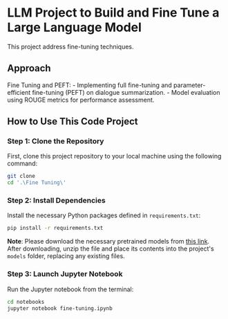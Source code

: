 # LLM Project to Build and Fine Tune a Large Language Model

This project address fine-tuning techniques.

## Approach

Fine Tuning and PEFT:
    - Implementing full fine-tuning and parameter-efficient fine-tuning (PEFT) on dialogue summarization.
    - Model evaluation using ROUGE metrics for performance assessment. 

## How to Use This Code Project

### Step 1: Clone the Repository

First, clone this project repository to your local machine using the following command:

```bash
git clone 
cd '.\Fine Tuning\'
```

### Step 2: Install Dependencies

Install the necessary Python packages defined in `requirements.txt`:

```bash
pip install -r requirements.txt
```

**Note**: Please download the necessary pretrained models from [this link](https://stdatafreelancer.blob.core.windows.net/models/online-shopping-chatbot/models.zip). After downloading, unzip the file and place its contents into the project's `models` folder, replacing any existing files.

### Step 3: Launch Jupyter Notebook

Run the Jupyter notebook from the terminal:

```bash
cd notebooks
jupyter notebook fine-tuning.ipynb
```

